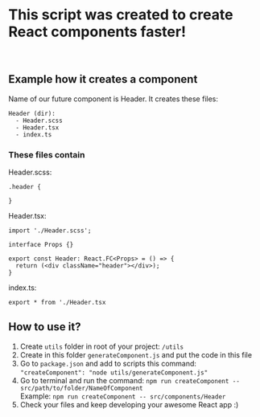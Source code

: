 # This script was created to create React components faster!
<br>

## Example how it creates a component
Name of our future component is Header. It creates these files:
  ```
Header (dir):
    - Header.scss
    - Header.tsx
    - index.ts
```

  ### These files contain <br>
  Header.scss:
  ```
.header {

}
```

Header.tsx:
```
import './Header.scss';

interface Props {}

export const Header: React.FC<Props> = () => {
  return (<div className="header"></div>);
}

```

index.ts:
```
export * from './Header.tsx
```

## How to use it?
1. Create `utils` folder in root of your project: `/utils`
2. Create in this folder `generateComponent.js` and put the code in this file
3. Go to `package.json` and add to scripts this command: `"createComponent": "node utils/generateComponent.js"`
4. Go to terminal and run the command: `npm run createComponent -- src/path/to/folder/NameOfComponent` <br>
   Example: `npm run createComponent -- src/components/Header`
5. Check your files and keep developing your awesome React app :)
